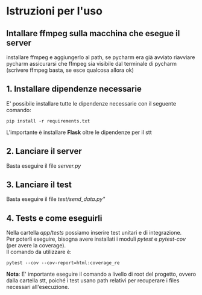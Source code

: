 # Istruzioni per l'uso

## Intallare ffmpeg sulla macchina che esegue il server
installare ffmpeg e aggiungerlo al path, se pycharm era già avviato riavviare pycharm
assicurarsi che ffmpeg sia visibile dal terminale di pycharm (scrivere ffmpeg basta, se esce qualcosa allora ok)



## 1. Installare dipendenze necessarie

E' possibile installare tutte le dipendenze necessarie con il seguente comando:

```
pip install -r requirements.txt
```

L'importante è installare **Flask** oltre le dipendenze per il stt

## 2. Lanciare il server

Basta eseguire il file *server.py*

## 3. Lanciare il test

Basta eseguire il file *test/send_data.py"*

## 4. Tests e come eseguirli
Nella cartella *app/tests* possiamo inserire test unitari e di integrazione. <br>
Per poterli eseguire, bisogna avere installati i moduli *pytest* e *pytest-cov* (per avere la coverage).<br>
Il comando da utilizzare è:
```
pytest --cov --cov-report=html:coverage_re
```
**Nota**: E' importante eseguire il comando a livello di root del progetto, ovvero dalla cartella stt, poiché i test usano path relativi per recuperare i files necessari all'esecuzione.
